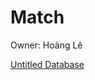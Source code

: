 # Match

Owner: Hoàng Lê

[Untitled Database](Match%20dafb69181f0d465b8c838fcc84b83ec8/Untitled%20Database%2013c25451454941a6b50363c44a007560.csv)